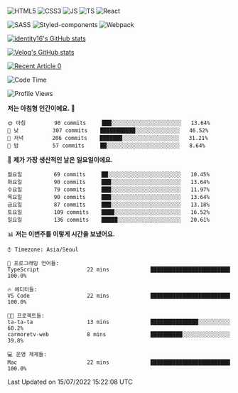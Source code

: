 ![HTML5](https://img.shields.io/badge/html5-E34F26?style=for-the-badge&logo=html5&logoColor=white)
![CSS3](https://img.shields.io/badge/css3-1572B6?style=for-the-badge&logo=css3&logoColor=white)
![JS](https://img.shields.io/badge/javascript-F7DF1E?style=for-the-badge&logo=javascript&logoColor=black)
![TS](https://img.shields.io/badge/typescript-3178C6?style=for-the-badge&logo=typescript&logoColor=white)
![React](https://img.shields.io/badge/react-61DAFB?style=for-the-badge&logo=javascript&logoColor=black)

![SASS](https://img.shields.io/badge/sass-CC6699?style=for-the-badge&logo=sass&logoColor=white)
![Styled-components](https://img.shields.io/badge/styled_components-DB7093?style=for-the-badge&logo=styled-components&logoColor=white)
![Webpack](https://img.shields.io/badge/webpack-8DD6F9?style=for-the-badge&logo=webpack&logoColor=black)

[![identity16's GitHub stats](https://github-readme-stats.vercel.app/api?username=identity16&theme=graywhite&show_icons=true)](https://github.com/anuraghazra/github-readme-stats)

[![Velog's GitHub stats](https://velog-readme-stats.vercel.app/api?name=identity16)](https://velog-readme-stats.vercel.app/api/redirect?name=identity16)

<a target="_blank" href="https://github-readme-medium-recent-article.vercel.app/medium/@identity16/0"><img src="https://github-readme-medium-recent-article.vercel.app/medium/@identity16/0" alt="Recent Article 0"></a>

<!--START_SECTION:waka-->
![Code Time](http://img.shields.io/badge/Code%20Time-0%20secs-blue)

![Profile Views](http://img.shields.io/badge/Profile%20Views-0-blue)

**저는 아침형 인간이에요. 🐤** 

```text
🌞 아침         90 commits     ███░░░░░░░░░░░░░░░░░░░░░░   13.64% 
🌆 낮　         307 commits    ███████████░░░░░░░░░░░░░░   46.52% 
🌃 저녁         206 commits    ███████░░░░░░░░░░░░░░░░░░   31.21% 
🌙 밤　         57 commits     ██░░░░░░░░░░░░░░░░░░░░░░░   8.64%

```
📅 **제가 가장 생산적인 날은 일요일이에요.** 

```text
월요일          69 commits     ██░░░░░░░░░░░░░░░░░░░░░░░   10.45% 
화요일          90 commits     ███░░░░░░░░░░░░░░░░░░░░░░   13.64% 
수요일          79 commits     ███░░░░░░░░░░░░░░░░░░░░░░   11.97% 
목요일          90 commits     ███░░░░░░░░░░░░░░░░░░░░░░   13.64% 
금요일          87 commits     ███░░░░░░░░░░░░░░░░░░░░░░   13.18% 
토요일          109 commits    ████░░░░░░░░░░░░░░░░░░░░░   16.52% 
일요일          136 commits    █████░░░░░░░░░░░░░░░░░░░░   20.61%

```


📊 **저는 이번주를 이렇게 시간을 보냈어요.** 

```text
⌚︎ Timezone: Asia/Seoul

💬 프로그래밍 언어들: 
TypeScript               22 mins             █████████████████████████   100.0%

🔥 에디터들: 
VS Code                  22 mins             █████████████████████████   100.0%

🐱‍💻 프로젝트들: 
ta-ta-ta                 13 mins             ███████████████░░░░░░░░░░   60.2% 
carmoretv-web            8 mins              ██████████░░░░░░░░░░░░░░░   39.8%

💻 운영 체제들: 
Mac                      22 mins             █████████████████████████   100.0%

```


 Last Updated on 15/07/2022 15:22:08 UTC
<!--END_SECTION:waka-->

